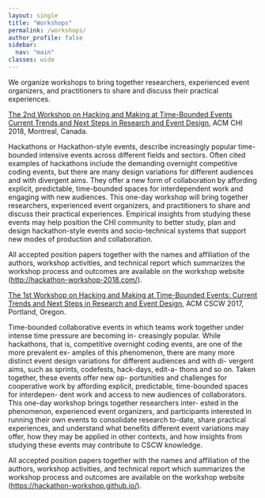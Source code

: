```yaml
---
layout: single
title: "Workshops"
permalink: /workshops/
author_profile: false
sidebar:
  nav: "main"
classes: wide
---
```


We organize workshops to bring together researchers, experienced event organizers, and practitioners to share and discuss their practical experiences.
<div>
<a href="http://hackathon-workshop-2018.com/">The 2nd Workshop on Hacking and Making at Time-Bounded Events Current Trends and Next Steps in Research and Event Design</a>, ACM CHI 2018, Montreal, Canada.
<p>
Hackathons or Hackathon-style events, describe increasingly popular time-bounded intensive events across different fields and sectors. Often cited examples of hackathons include the demanding overnight competitive coding events, but there are many design variations for different audiences and with divergent aims. They offer a new form of collaboration by affording explicit, predictable, time-bounded spaces for interdependent work and engaging with new audiences. This one-day workshop will bring together researchers, experienced event organizers, and practitioners to share and discuss their practical experiences. Empirical insights from studying these events may help position the CHI community to better study, plan and design hackathon-style events and socio-technical systems that support new modes of production and collaboration.

All accepted position papers together with the names and affiliation of the authors, workshop activities, and technical report which summarizes the workshop process and outcomes are available on the workshop website (http://hackathon-workshop-2018.com/).
</p>
</div>

<div>
<a href="https://hackathon-workshop.github.io/">The 1st Workshop on Hacking and Making at Time-Bounded Events: Current Trends and Next Steps in Research and Event Design</a>, ACM CSCW 2017, Portland, Oregon.
<p>
Time-bounded collaborative events in which teams work together under intense time pressure are becoming in- creasingly popular. While hackathons, that is, competitive overnight coding events, are one of the more prevalent ex- amples of this phenomenon, there are many more distinct event design variations for different audiences and with di- vergent aims, such as sprints, codefests, hack-days, edit-a- thons and so on. Taken together, these events offer new op- portunities and challenges for cooperative work by affording explicit, predictable, time-bounded spaces for interdepen- dent work and access to new audiences of collaborators. This one-day workshop brings together researchers inter- ested in the phenomenon, experienced event organizers, and participants interested in running their own events to consolidate research to-date, share practical experiences, and understand what benefits different event variations may offer, how they may be applied in other contexts, and how insights from studying these events may contribute to CSCW knowledge.

All accepted position papers together with the names and affiliation of the authors, workshop activities, and technical report which summarizes the workshop process and outcomes are available on the workshop website (https://hackathon-workshop.github.io/).
</p>
</div>
